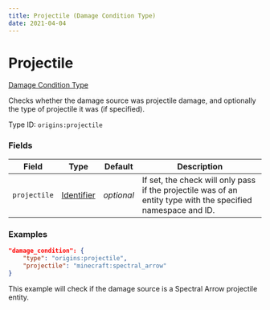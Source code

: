 ```yaml
---
title: Projectile (Damage Condition Type)
date: 2021-04-04
---
```


# Projectile

[Damage Condition Type](../damage_condition_types.md)

Checks whether the damage source was projectile damage, and optionally the type of projectile it was (if specified).

Type ID: `origins:projectile`


### Fields

Field  | Type | Default | Description
-------|------|---------|-------------
`projectile` | [Identifier](../data_types/identifier.md) | _optional_ | If set, the check will only pass if the projectile was of an entity type with the specified namespace and ID.


### Examples

```json
"damage_condition": {
    "type": "origins:projectile",
    "projectile": "minecraft:spectral_arrow"
}
```

This example will check if the damage source is a Spectral Arrow projectile entity.
